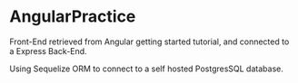 # AngularPractice

Front-End retrieved from Angular getting started tutorial, and connected to a Express Back-End.

Using Sequelize ORM to connect to a self hosted PostgresSQL database.